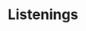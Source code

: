 ---
title: Listenings
description: Where I log the albums I discover, so that I can see what I was listening to and when
---